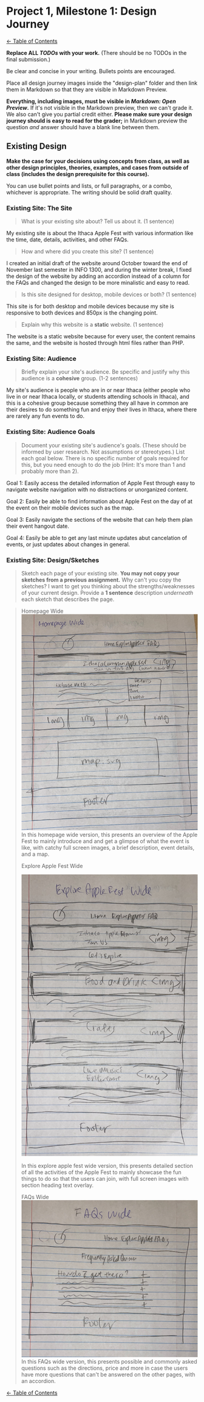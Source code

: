 # Project 1, Milestone 1: Design Journey

[← Table of Contents](design-journey.md)

**Replace ALL _TODOs_ with your work.** (There should be no TODOs in the final submission.)

Be clear and concise in your writing. Bullets points are encouraged.

Place all design journey images inside the "design-plan" folder and then link them in Markdown so that they are visible in Markdown Preview.

**Everything, including images, must be visible in _Markdown: Open Preview_.** If it's not visible in the Markdown preview, then we can't grade it. We also can't give you partial credit either. **Please make sure your design journey should is easy to read for the grader;** in Markdown preview the question _and_ answer should have a blank line between them.


## Existing Design

**Make the case for your decisions using concepts from class, as well as other design principles, theories, examples, and cases from outside of class (includes the design prerequisite for this course).**

You can use bullet points and lists, or full paragraphs, or a combo, whichever is appropriate. The writing should be solid draft quality.


### Existing Site: The Site
> What is your existing site about? Tell us about it. (1 sentence)

My existing site is about the Ithaca Apple Fest with various information like the time, date, details, activities, and other FAQs.

> How and where did you create this site? (1 sentence)

I created an initial draft of the website around October toward the end of November last semester in INFO 1300, and during the winter break, I fixed the design of the website by adding an accordion instead of a column for the FAQs and changed the design to be more minalistic and easy to read.

> Is this site designed for desktop, mobile devices or both? (1 sentence)

This site is for both desktop and mobile devices because my site is responsive to both devices and 850px is the changing point.

> Explain why this website is a **static** website. (1 sentence)

The website is a static website because for every user, the content remains the same, and the website is hosted through html files rather than PHP.


### Existing Site: Audience
> Briefly explain your site's audience.
> Be specific and justify why this audience is a **cohesive** group. (1-2 sentences)

My site's audience is people who are in or near Ithaca (either people who live in or near Ithaca locally, or students attending schools in Ithaca), and this is a cohesive group because something they all have in common are their desires to do something fun and enjoy their lives in Ithaca, where there are rarely any fun events to do.




### Existing Site: Audience Goals
> Document your existing site's audience's goals. (These should be informed by user research. Not assumptions or stereotypes.)
> List each goal below. There is no specific number of goals required for this, but you need enough to do the job (Hint: It's more than 1 and probably more than 2).

Goal 1: Easily access the detailed information of Apple Fest through easy to navigate website navigation with no distractions or unorganized content.

Goal 2: Easily be able to find information about Apple Fest on the day of at the event on their mobile devices such as the map.

Goal 3: Easily navigate the sections of the website that can help them plan their event hangout date.

Goal 4: Easily be able to get any last minute updates abut cancelation of events, or just updates about changes in general.

### Existing Site: Design/Sketches
> Sketch each page of your existing site.
> **You may not copy your sketches from a previous assignment.**
> Why can't you copy the sketches? I want to get you thinking about the strengths/weaknesses of your current design.
> Provide a **1 sentence** description _underneath_ each sketch that describes the page.

>Homepage Wide
>![Homepage Wide](homepagewide.jpg)
>In this homepage wide version, this presents an overview of the Apple Fest to mainly introduce and and get a glimpse of what the event is like, with catchy full screen images, a brief description, event details, and a map.
>
>Explore Apple Fest Wide
>
>![Explore Apple Fest Wide](exploreapplefestwide.jpg)
>
>In this explore apple fest wide version, this presents detailed section of all the activities of the Apple Fest to mainly showcase the fun things to do so that the users can join, with full screen images with section heading text overlay.
>
>FAQs Wide
>![FAQs Wide](faqswide.jpg)
>In this FAQs wide version, this presents possible and commonly asked questions such as the directions, price and more in case the users have more questions that can't be answered on the other pages, with an accordion.


[← Table of Contents](design-journey.md)
